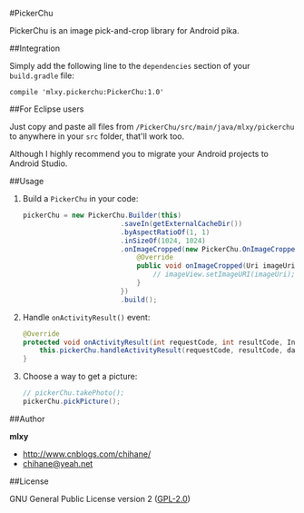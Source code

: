 #PickerChu

PickerChu is an image pick-and-crop library for Android pika.

##Integration

Simply add the following line to the `dependencies` section of your `build.gradle` file:

    compile 'mlxy.pickerchu:PickerChu:1.0'

##For Eclipse users

Just copy and paste all files from `/PickerChu/src/main/java/mlxy/pickerchu` to anywhere in your `src` folder, that'll work too.

Although I highly recommend you to migrate your Android projects to Android Studio.

##Usage

1. Build a `PickerChu` in your code:

    ```java
    pickerChu = new PickerChu.Builder(this)
                            .saveIn(getExternalCacheDir())
                            .byAspectRatioOf(1, 1)
                            .inSizeOf(1024, 1024)
                            .onImageCropped(new PickerChu.OnImageCroppedListener() {
                                @Override
                                public void onImageCropped(Uri imageUri) {
                                    // imageView.setImageURI(imageUri);
                                }
                            })
                            .build();
    ```

1. Handle `onActivityResult()` event:

    ```java
    @Override
    protected void onActivityResult(int requestCode, int resultCode, Intent data) {
        this.pickerChu.handleActivityResult(requestCode, resultCode, data);
    }
    ```

1. Choose a way to get a picture:

    ```java
    // pickerChu.takePhoto();
    pickerChu.pickPicture();
    ```

##Author

**mlxy**

- <http://www.cnblogs.com/chihane/>
- <chihane@yeah.net>

##License

GNU General Public License version 2 ([GPL-2.0][1])

[1]: http://www.gnu.org/licenses/gpl-2.0.html